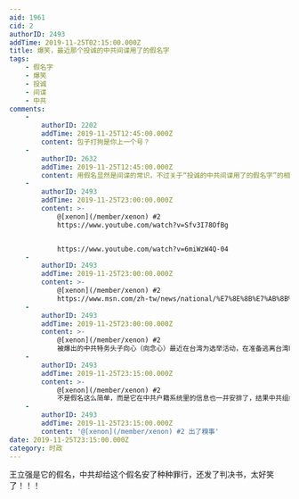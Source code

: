 ```yaml
---
aid: 1961
cid: 2
authorID: 2493
addTime: 2019-11-25T02:15:00.000Z
title: 爆笑，最近那个投诚的中共间谍用了的假名字
tags:
    - 假名字
    - 爆笑
    - 投诚
    - 间谍
    - 中共
comments:
    -
        authorID: 2202
        addTime: 2019-11-25T12:45:00.000Z
        content: 包子打狗是你上一个号？
    -
        authorID: 2632
        addTime: 2019-11-25T12:45:00.000Z
        content: 用假名显然是间谍的常识，不过关于“投诚的中共间谍用了的假名字”的相关报导可以在哪里看呢？
    -
        authorID: 2493
        addTime: 2019-11-25T23:00:00.000Z
        content: >-
            @[xenon](/member/xenon) #2
            https://www.youtube.com/watch?v=Sfv3I78OfBg


            https://www.youtube.com/watch?v=6miWzW4Q-04
    -
        authorID: 2493
        addTime: 2019-11-25T23:00:00.000Z
        content: >-
            @[xenon](/member/xenon) #2
            https://www.msn.com/zh-tw/news/national/%E7%8E%8B%E7%AB%8B%E5%BC%B7%E5%8F%AA%E6%98%AF%E5%8C%96%E5%90%8D-%E4%BB%96%E4%B8%AD%E5%85%B1%E6%88%90%E5%9C%8B%E9%9A%9B%E9%A8%99%E5%AD%90/ar-BBXhofQ
    -
        authorID: 2493
        addTime: 2019-11-25T23:00:00.000Z
        content: >-
            @[xenon](/member/xenon) #2
            被爆出的中共特务头子向心（向念心）最近在台湾为选举活动，在准备逃离台湾时，在桃园机场被抓
    -
        authorID: 2493
        addTime: 2019-11-25T23:15:00.000Z
        content: >-
            @[xenon](/member/xenon) #2
            不是假名这么简单，而是它在中共户籍系统里的信息也一并安排了，结果中共组织互相之间没沟通好，闹了笑话，还可以看出它还是有点级别的，连中共自己人都没从谍报系统里得到多少信息，结果闹了笑话
    -
        authorID: 2493
        addTime: 2019-11-25T23:15:00.000Z
        content: '@[xenon](/member/xenon) #2 出了糗事'
date: 2019-11-25T23:15:00.000Z
category: 时政
---
```


王立强是它的假名，中共却给这个假名安了种种罪行，还发了判决书，太好笑了！！！
